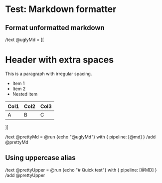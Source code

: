 # Test: Markdown formatter

## Format unformatted markdown
/text @uglyMd = [[
#  Header with extra spaces  

This is    a paragraph with     irregular spacing.

-   Item 1
- Item 2
- Nested item

| Col1|Col2 |Col3|
|---|---|---|
|A|B|C|
]]

/text @prettyMd = @run {echo "@uglyMd"} with { pipeline: [@md] }
/add @prettyMd

## Using uppercase alias
/text @prettyUpper = @run {echo "# Quick test"} with { pipeline: [@MD] }
/add @prettyUpper